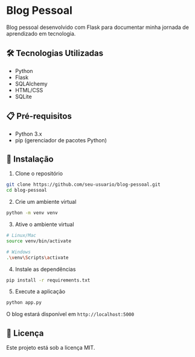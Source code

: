 # Blog Pessoal

Blog pessoal desenvolvido com Flask para documentar minha jornada de aprendizado em tecnologia.

## 🛠️ Tecnologias Utilizadas

- Python
- Flask
- SQLAlchemy
- HTML/CSS
- SQLite

## 📋 Pré-requisitos

- Python 3.x
- pip (gerenciador de pacotes Python)

## 🚀 Instalação

1. Clone o repositório
```bash
git clone https://github.com/seu-usuario/blog-pessoal.git
cd blog-pessoal
```

2. Crie um ambiente virtual
```bash
python -m venv venv
```

3. Ative o ambiente virtual
```bash
# Linux/Mac
source venv/bin/activate

# Windows
.\venv\Scripts\activate
```

4. Instale as dependências
```bash
pip install -r requirements.txt
```

5. Execute a aplicação
```bash
python app.py
```

O blog estará disponível em `http://localhost:5000`

## 📝 Licença

Este projeto está sob a licença MIT.
